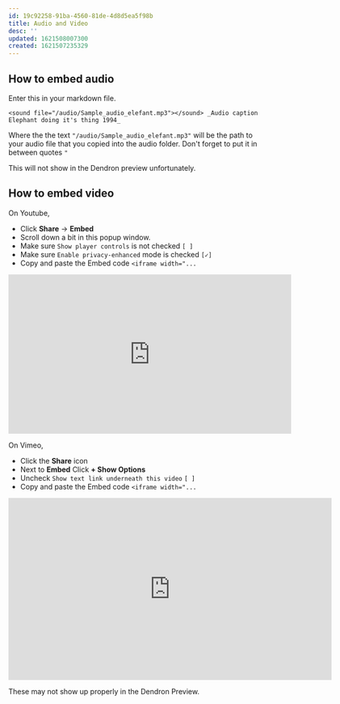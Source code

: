 ```yaml
---
id: 19c92258-91ba-4560-81de-4d8d5ea5f98b
title: Audio and Video
desc: ''
updated: 1621508007300
created: 1621507235329
---
```


## How to embed audio

Enter this in your markdown file.

`<sound file="/audio/Sample_audio_elefant.mp3"></sound>
_Audio caption Elephant doing it's thing 1994_`

Where the the text `"/audio/Sample_audio_elefant.mp3"` will be the path to your audio file that you copied into the audio folder. Don't forget to put it in between quotes `"`

This will not show in the Dendron preview unfortunately.

## How to embed video

On Youtube,
- Click **Share** -> **Embed**
- Scroll down a bit in this popup window.
- Make sure `Show player controls` is not checked `[ ]`
- Make sure `Enable privacy-enhanced` mode is checked `[✓]`
- Copy and paste the Embed code `<iframe width="...`

<iframe width="560" height="315" src="https://www.youtube-nocookie.com/embed/lMMPBNzp0Dg?controls=0" title="YouTube video player" frameborder="0" allow="accelerometer; autoplay; clipboard-write; encrypted-media; gyroscope; picture-in-picture" allowfullscreen></iframe>

On Vimeo,
- Click the **Share** icon 
- Next to **Embed** Click **+ Show Options**
- Uncheck `Show text link underneath this video` `[ ]`
- Copy and paste the Embed code `<iframe width="...`

<iframe src="https://player.vimeo.com/video/126851289" width="640" height="360" frameborder="0" allow="autoplay; fullscreen; picture-in-picture" allowfullscreen></iframe>

These may not show up properly in the Dendron Preview.
